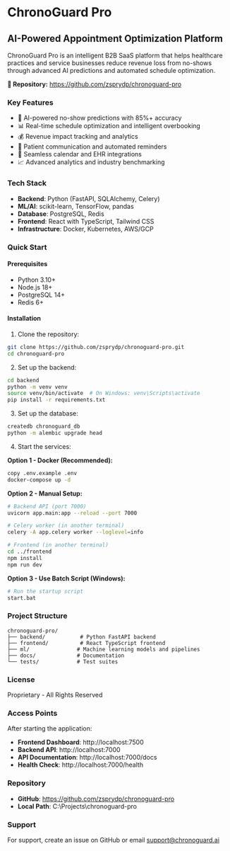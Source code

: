 # ChronoGuard Pro

## AI-Powered Appointment Optimization Platform

ChronoGuard Pro is an intelligent B2B SaaS platform that helps healthcare practices and service businesses reduce revenue loss from no-shows through advanced AI predictions and automated schedule optimization.

**🔗 Repository:** https://github.com/zsprydp/chronoguard-pro

### Key Features
- 🤖 AI-powered no-show predictions with 85%+ accuracy
- 📊 Real-time schedule optimization and intelligent overbooking
- 💰 Revenue impact tracking and analytics
- 📱 Patient communication and automated reminders
- 🔄 Seamless calendar and EHR integrations
- 📈 Advanced analytics and industry benchmarking

### Tech Stack
- **Backend**: Python (FastAPI, SQLAlchemy, Celery)
- **ML/AI**: scikit-learn, TensorFlow, pandas
- **Database**: PostgreSQL, Redis
- **Frontend**: React with TypeScript, Tailwind CSS
- **Infrastructure**: Docker, Kubernetes, AWS/GCP

### Quick Start

#### Prerequisites
- Python 3.10+
- Node.js 18+
- PostgreSQL 14+
- Redis 6+

#### Installation

1. Clone the repository:
```bash
git clone https://github.com/zsprydp/chronoguard-pro.git
cd chronoguard-pro
```

2. Set up the backend:
```bash
cd backend
python -m venv venv
source venv/bin/activate  # On Windows: venv\Scripts\activate
pip install -r requirements.txt
```

3. Set up the database:
```bash
createdb chronoguard_db
python -m alembic upgrade head
```

4. Start the services:

**Option 1 - Docker (Recommended):**
```bash
copy .env.example .env
docker-compose up -d
```

**Option 2 - Manual Setup:**
```bash
# Backend API (port 7000)
uvicorn app.main:app --reload --port 7000

# Celery worker (in another terminal)
celery -A app.celery worker --loglevel=info

# Frontend (in another terminal)
cd ../frontend
npm install
npm run dev
```

**Option 3 - Use Batch Script (Windows):**
```bash
# Run the startup script
start.bat
```

### Project Structure
```
chronoguard-pro/
├── backend/           # Python FastAPI backend
├── frontend/          # React TypeScript frontend
├── ml/               # Machine learning models and pipelines
├── docs/             # Documentation
└── tests/            # Test suites
```

### License
Proprietary - All Rights Reserved

### Access Points

After starting the application:

- **Frontend Dashboard**: http://localhost:7500
- **Backend API**: http://localhost:7000  
- **API Documentation**: http://localhost:7000/docs
- **Health Check**: http://localhost:7000/health

### Repository
- **GitHub**: https://github.com/zsprydp/chronoguard-pro
- **Local Path**: C:\Projects\chronoguard-pro

### Support
For support, create an issue on GitHub or email support@chronoguard.ai